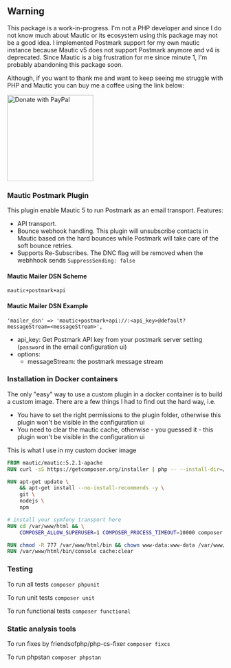 ## Warning

This package is a work-in-progress. I'm not a PHP developer and since I do not know much about Mautic or its ecosystem using this package may not be a good idea.
I implemented Postmark support for my own mautic instance because Mautic v5 does not support Postmark anymore and v4 is deprecated.
Since Mautic is a big frustration for me since minute 1, I'm probably abandoning this package soon.

Although, if you want to thank me and want to keep seeing me struggle with PHP and Mautic you can buy me a coffee using the link below:

<a href="https://www.paypal.com/donate/?business=P8YLKWGH3E6XU&no_recurring=1&item_name=If+you+want+to+see+me+keep+struggling+with+PHP+and+Mautic%2C+make+me+happy+and+buy+me+a+coffee+%3A-%29&currency_code=EUR">
  <img src="https://raw.githubusercontent.com/stefan-niedermann/paypal-donate-button/master/paypal-donate-button.png" alt="Donate with PayPal" width="200" />
</a>

### Mautic Postmark Plugin

This plugin enable Mautic 5 to run Postmark as an email transport. Features:

- API transport.
- Bounce webhook handling. This plugin will unsubscribe contacts in Mautic based on the hard bounces while Postmark will take care of the soft bounce retries.
- Supports Re-Subscribes. The DNC flag will be removed when the webhhook sends `SuppressSending: false`

#### Mautic Mailer DSN Scheme

`mautic+postmark+api`

#### Mautic Mailer DSN Example

`'mailer_dsn' => 'mautic+postmark+api://:<api_key>@default?messageStream=<messageStream>',`

- api_key: Get Postmark API key from your postmark server setting (`password` in the email configuration ui)
- options:
  - messageStream: the postmark message stream

### Installation in Docker containers

The only "easy" way to use a custom plugin in a docker container is to build a custom image. There are a few things I had to find out the hard way, i.e.

- You have to set the right permissions to the plugin folder, otherwise this plugin won't be visible in the configuration ui
- You need to clear the mautic cache, otherwise - you guessed it - this plugin won't be visible in the configuration ui

This is what I use in my custom docker image

```Dockerfile
FROM mautic/mautic:5.2.1-apache
RUN curl -sS https://getcomposer.org/installer | php -- --install-dir=/usr/bin --filename=composer

RUN apt-get update \
    && apt-get install --no-install-recommends -y \
    git \
    nodejs \
    npm

# install your symfony transport here
RUN cd /var/www/html && \
    COMPOSER_ALLOW_SUPERUSER=1 COMPOSER_PROCESS_TIMEOUT=10000 composer require mariotebest/mautic-postmark-mailer:1.0.1

RUN chmod -R 777 /var/www/html/bin && chown www-data:www-data /var/www/html/docroot/plugins -R
RUN /var/www/html/bin/console cache:clear
```

### Testing

To run all tests `composer phpunit`

To run unit tests `composer unit`

To run functional tests `composer functional`

### Static analysis tools

To run fixes by friendsofphp/php-cs-fixer `composer fixcs`

To run phpstan `composer phpstan`
